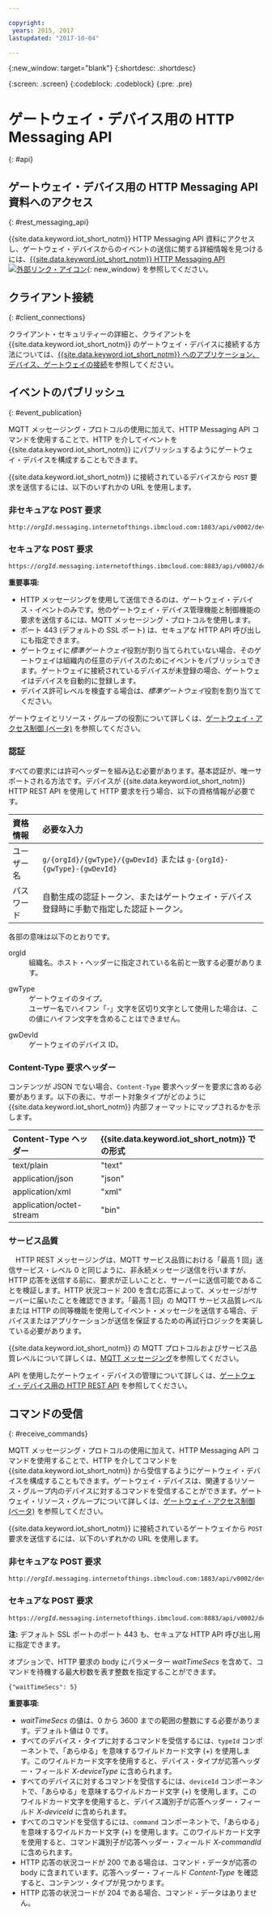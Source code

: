 ```yaml
---

copyright:
 years: 2015, 2017
lastupdated: "2017-10-04"

---
```


{:new_window: target="blank"}
{:shortdesc: .shortdesc}

{:screen: .screen}
{:codeblock: .codeblock}
{:pre: .pre}

# ゲートウェイ・デバイス用の HTTP Messaging API
{: #api}

## ゲートウェイ・デバイス用の HTTP Messaging API 資料へのアクセス
{: #rest_messaging_api}

{{site.data.keyword.iot_short_notm}} HTTP Messaging API 資料にアクセスし、ゲートウェイ・デバイスからのイベントの送信に関する詳細情報を見つけるには、[{{site.data.keyword.iot_short_notm}} HTTP Messaging API ![外部リンク・アイコン](../../../icons/launch-glyph.svg)](https://docs.internetofthings.ibmcloud.com/apis/swagger/v0002/http-messaging.html){: new_window} を参照してください。


## クライアント接続
{: #client_connections}

クライアント・セキュリティーの詳細と、クライアントを {{site.data.keyword.iot_short_notm}} のゲートウェイ・デバイスに接続する方法については、[{{site.data.keyword.iot_short_notm}} へのアプリケーション、デバイス、ゲートウェイの接続](../reference/security/connect_devices_apps_gw.html)を参照してください。


## イベントのパブリッシュ
{: #event_publication}

MQTT メッセージング・プロトコルの使用に加えて、HTTP Messaging API コマンドを使用することで、HTTP を介してイベントを {{site.data.keyword.iot_short_notm}} にパブリッシュするようにゲートウェイ・デバイスを構成することもできます。

{{site.data.keyword.iot_short_notm}} に接続されているデバイスから ``POST`` 要求を送信するには、以下のいずれかの URL を使用します。

### 非セキュアな POST 要求
<pre class="pre"><code class="hljs">http://<var class="keyword varname">orgId</var>.messaging.internetofthings.ibmcloud.com:1883/api/v0002/device/types/<var class="keyword varname">typeId</var>/devices/<var class="keyword varname">deviceId</var>/events/<var class="keyword varname">eventId</var></code></pre>

### セキュアな POST 要求
<pre class="pre"><code class="hljs">https://<var class="keyword varname">orgId</var>.messaging.internetofthings.ibmcloud.com:8883/api/v0002/device/types/<var class="keyword varname">typeId</var>/devices/<var class="keyword varname">deviceId</var>/events/<var class="keyword varname">eventId</var></code></pre>

**重要事項:**
- HTTP メッセージングを使用して送信できるのは、ゲートウェイ・デバイス・イベントのみです。他のゲートウェイ・デバイス管理機能と制御機能の要求を送信するには、MQTT メッセージング・プロトコルを使用します。
- ポート 443 (デフォルトの SSL ポート) は、セキュアな HTTP API 呼び出しにも指定できます。
- ゲートウェイに*標準ゲートウェイ*役割が割り当てられていない場合、そのゲートウェイは組織内の任意のデバイスのためにイベントをパブリッシュできます。ゲートウェイに接続されているデバイスが未登録の場合、ゲートウェイはデバイスを自動的に登録します。
- デバイス許可レベルを検査する場合は、*標準ゲートウェイ*役割を割り当ててください。

ゲートウェイとリソース・グループの役割について詳しくは、[ゲートウェイ・アクセス制御 (ベータ)](../gateways/gateway-access-control.html) を参照してください。

### 認証

すべての要求には許可ヘッダーを組み込む必要があります。基本認証が、唯一サポートされる方法です。デバイスが {{site.data.keyword.iot_short_notm}} HTTP REST API を使用して HTTP 要求を行う場合、以下の資格情報が必要です。

|資格情報|必要な入力|
|:---|:---|
|ユーザー名| `g/{orgId}/{gwType}/{gwDevId}` または `g-{orgId}-{gwType}-{gwDevId}`
|パスワード| 自動生成の認証トークン、またはゲートウェイ・デバイス登録時に手動で指定した認証トークン。

各部の意味は以下のとおりです。

<dl>
<dt>orgId</dt>  
<dd>組織名。ホスト・ヘッダーに指定されている名前と一致する必要があります。</dd>

<p></p>
<dt>gwType</dt>  
<dd>ゲートウェイのタイプ。</dd>
<dd>ユーザー名でハイフン「-」文字を区切り文字として使用した場合は、この値にハイフン文字を含めることはできません。</dd>
<p></p>
<dt>gwDevId</dt>  
<dd>ゲートウェイのデバイス ID。</dd>
</dl>


### Content-Type 要求ヘッダー

コンテンツが JSON でない場合、`Content-Type` 要求ヘッダーを要求に含める必要があります。以下の表に、サポート対象タイプがどのように {{site.data.keyword.iot_short_notm}} 内部フォーマットにマップされるかを示します。

|Content-Type ヘッダー|{{site.data.keyword.iot_short_notm}} での形式 |
|:---|:---|
|text/plain|"text"
|application/json| "json"
|application/xml| "xml"
|application/octet-stream|"bin"

### サービス品質

　HTTP REST メッセージングは、MQTT サービス品質における「最高 1 回」送信サービス・レベル 0 と同じように、非永続メッセージ送信を行いますが、HTTP 応答を送信する前に、要求が正しいことと、サーバーに送信可能であることを検証します。HTTP 状況コード 200 を含む応答によって、メッセージがサーバーに届いたことを確認できます。「最高 1 回」の MQTT サービス品質レベルまたは HTTP の同等機能を使用してイベント・メッセージを送信する場合、デバイスまたはアプリケーションが送信を保証するための再試行ロジックを実装している必要があります。

{{site.data.keyword.iot_short_notm}} の MQTT プロトコルおよびサービス品質レベルについて詳しくは、[MQTT メッセージング](../reference/mqtt/index.html)を参照してください。

API を使用したゲートウェイ・デバイスの管理について詳しくは、[ゲートウェイ・デバイス用の HTTP REST API](../gateways/gw_api.html) を参照してください。

## コマンドの受信
{: #receive_commands}

MQTT メッセージング・プロトコルの使用に加えて、HTTP Messaging API コマンドを使用することで、HTTP を介してコマンドを {{site.data.keyword.iot_short_notm}} から受信するようにゲートウェイ・デバイスを構成することもできます。ゲートウェイ・デバイスは、関連するリソース・グループ内のデバイスに対するコマンドを受信することができます。ゲートウェイ・リソース・グループについて詳しくは、[ゲートウェイ・アクセス制御 (ベータ)](../gateways/gateway-access-control.html) を参照してください。

{{site.data.keyword.iot_short_notm}} に接続されているゲートウェイから ``POST`` 要求を送信するには、以下のいずれかの URL を使用します。

### 非セキュアな POST 要求
<pre class="pre"><code class="hljs">http://<var class="keyword varname">orgId</var>.messaging.internetofthings.ibmcloud.com:1883/api/v0002/device/types/<var class="keyword varname">typeId</var>/devices/<var class="keyword varname">deviceId</var>/commands/<var class="keyword varname">command</var>/request</code></pre>

### セキュアな POST 要求

<pre class="pre"><code class="hljs">https://<var class="keyword varname">orgId</var>.messaging.internetofthings.ibmcloud.com:8883/api/v0002/device/types/<var class="keyword varname">typeId</var>/devices/<var class="keyword varname">deviceId</var>/commands/<var class="keyword varname">command</var>/request</code></pre>

**注:** デフォルト SSL ポートのポート 443 も、セキュアな HTTP API 呼び出し用に指定できます。

オプションで、HTTP 要求の body にパラメーター *waitTimeSecs* を含めて、コマンドを待機する最大秒数を表す整数を指定することができます。
<pre class="pre"><code class="hljs">{"waitTimeSecs": 5} </code></pre>


**重要事項:**
- *waitTimeSecs* の値は、0 から 3600 までの範囲の整数にする必要があります。デフォルト値は 0 です。
- すべてのデバイス・タイプに対するコマンドを受信するには、`typeId` コンポーネントで、「あらゆる」を意味するワイルドカード文字 (+) を使用します。このワイルドカード文字を使用すると、デバイス・タイプが応答ヘッダー・フィールド *X-deviceType* に含められます。
- すべてのデバイスに対するコマンドを受信するには、`deviceId` コンポーネントで、「あらゆる」を意味するワイルドカード文字 (+) を使用します。このワイルドカード文字を使用すると、デバイス識別子が応答ヘッダー・フィールド *X-deviceId* に含められます。
- すべてのコマンドを受信するには、`command` コンポーネントで、「あらゆる」を意味するワイルドカード文字 (+) を使用します。このワイルドカード文字を使用すると、コマンド識別子が応答ヘッダー・フィールド *X-commandId* に含められます。
- HTTP 応答の状況コードが 200 である場合は、コマンド・データが応答の body に含まれています。応答ヘッダー・フィールド *Content-Type* を確認すると、コンテンツ・タイプが見つかります。
- HTTP 応答の状況コードが 204 である場合、コマンド・データはありません。
